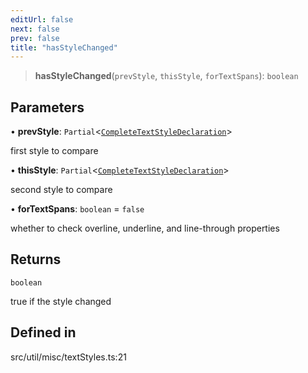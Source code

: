 ```yaml
---
editUrl: false
next: false
prev: false
title: "hasStyleChanged"
---
```


> **hasStyleChanged**(`prevStyle`, `thisStyle`, `forTextSpans`): `boolean`

## Parameters

• **prevStyle**: `Partial`\<[`CompleteTextStyleDeclaration`](/api/type-aliases/completetextstyledeclaration/)\>

first style to compare

• **thisStyle**: `Partial`\<[`CompleteTextStyleDeclaration`](/api/type-aliases/completetextstyledeclaration/)\>

second style to compare

• **forTextSpans**: `boolean` = `false`

whether to check overline, underline, and line-through properties

## Returns

`boolean`

true if the style changed

## Defined in

src/util/misc/textStyles.ts:21
